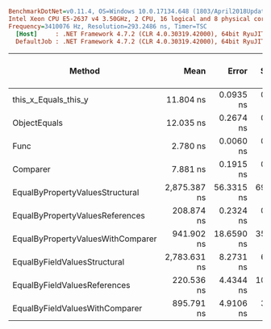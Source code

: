 ``` ini

BenchmarkDotNet=v0.11.4, OS=Windows 10.0.17134.648 (1803/April2018Update/Redstone4)
Intel Xeon CPU E5-2637 v4 3.50GHz, 2 CPU, 16 logical and 8 physical cores
Frequency=3410076 Hz, Resolution=293.2486 ns, Timer=TSC
  [Host]     : .NET Framework 4.7.2 (CLR 4.0.30319.42000), 64bit RyuJIT-v4.7.3362.0
  DefaultJob : .NET Framework 4.7.2 (CLR 4.0.30319.42000), 64bit RyuJIT-v4.7.3362.0


```
|                            Method |         Mean |      Error |     StdDev |  Ratio | RatioSD | Gen 0/1k Op | Gen 1/1k Op | Gen 2/1k Op | Allocated Memory/Op |
|---------------------------------- |-------------:|-----------:|-----------:|-------:|--------:|------------:|------------:|------------:|--------------------:|
|              this_x_Equals_this_y |    11.804 ns |  0.0935 ns |  0.0875 ns |   1.00 |    0.00 |           - |           - |           - |                   - |
|                      ObjectEquals |    12.035 ns |  0.2674 ns |  0.2501 ns |   1.02 |    0.03 |           - |           - |           - |                   - |
|                              Func |     2.780 ns |  0.0060 ns |  0.0053 ns |   0.24 |    0.00 |           - |           - |           - |                   - |
|                          Comparer |     7.881 ns |  0.1915 ns |  0.2205 ns |   0.67 |    0.02 |           - |           - |           - |                   - |
|   EqualByPropertyValuesStructural | 2,875.387 ns | 56.3315 ns | 69.1801 ns | 245.44 |    6.96 |      0.2060 |      0.0229 |      0.0076 |              1352 B |
|   EqualByPropertyValuesReferences |   208.874 ns |  0.2324 ns |  0.1940 ns |  17.70 |    0.14 |      0.0367 |           - |           - |               232 B |
| EqualByPropertyValuesWithComparer |   941.902 ns | 18.6590 ns | 35.9495 ns |  79.19 |    3.25 |      0.1202 |      0.0191 |      0.0019 |               765 B |
|      EqualByFieldValuesStructural | 2,783.631 ns |  8.2731 ns |  6.9084 ns | 235.91 |    1.94 |      0.2060 |      0.0229 |      0.0076 |              1352 B |
|      EqualByFieldValuesReferences |   220.536 ns |  4.4344 ns | 10.2774 ns |  18.75 |    0.81 |      0.0367 |           - |           - |               232 B |
|    EqualByFieldValuesWithComparer |   895.791 ns |  4.9106 ns |  3.8339 ns |  75.94 |    0.74 |      0.1211 |      0.0248 |      0.0010 |               765 B |
